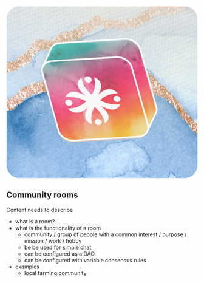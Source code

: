 <div style="text-align: center;">

![commmunity room](../capabilities/img/flower.png)

</div>

## Community rooms

Content needs to describe

- what is a room?
- what is the functionality of a room
  - community / group of people with a common interest / purpose / mission / work / hobby
  - be be used for simple chat
  - can be configured as a DAO
  - can be configured with variable consensus rules
- examples
  - local farming community